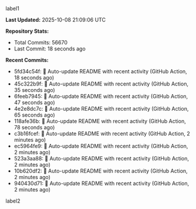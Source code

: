 
label1 
<!-- ACTIVITY_START -->
**Last Updated:** 2025-10-08 21:09:06 UTC

**Repository Stats:**
- Total Commits: 56670
- Last Commit: 18 seconds ago

**Recent Commits:**
- 5fd34c54f: 🤖 Auto-update README with recent activity (GitHub Action, 18 seconds ago)
- 45c322b9f: 🤖 Auto-update README with recent activity (GitHub Action, 35 seconds ago)
- 6feeb7945: 🤖 Auto-update README with recent activity (GitHub Action, 47 seconds ago)
- 4e2e8dc7c: 🤖 Auto-update README with recent activity (GitHub Action, 65 seconds ago)
- 118afe36b: 🤖 Auto-update README with recent activity (GitHub Action, 78 seconds ago)
- c3b16fcef: 🤖 Auto-update README with recent activity (GitHub Action, 2 minutes ago)
- ec5964fe9: 🤖 Auto-update README with recent activity (GitHub Action, 2 minutes ago)
- 523a3aa88: 🤖 Auto-update README with recent activity (GitHub Action, 2 minutes ago)
- 10b620df2: 🤖 Auto-update README with recent activity (GitHub Action, 2 minutes ago)
- 940430d71: 🤖 Auto-update README with recent activity (GitHub Action, 2 minutes ago)
<!-- ACTIVITY_END -->

label2
